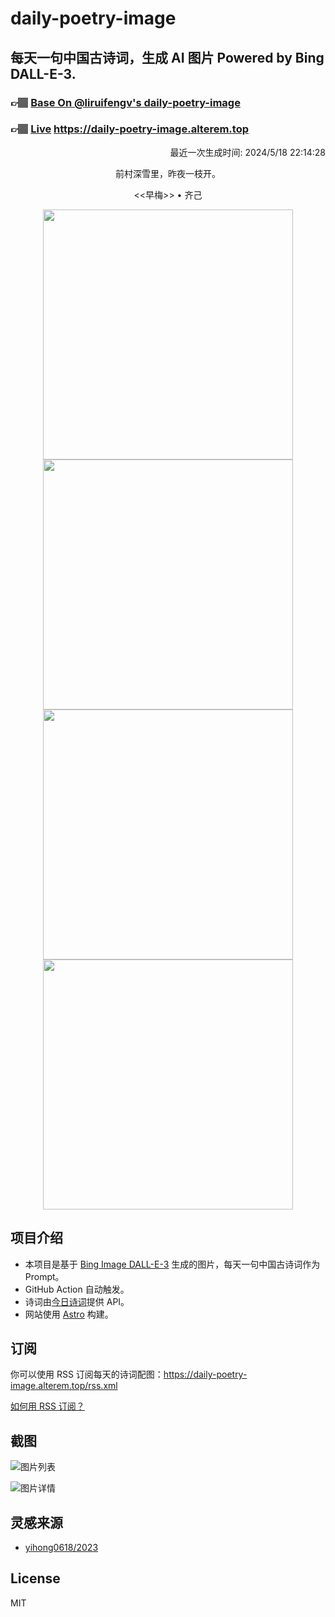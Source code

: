 
# daily-poetry-image

## 每天一句中国古诗词，生成 AI 图片 Powered by Bing DALL-E-3.

### 👉🏽 [Base On @liruifengv's daily-poetry-image](https://github.com/liruifengv/daily-poetry-image)

### 👉🏽 [Live](https://daily-poetry-image.alterem.top/) https://daily-poetry-image.alterem.top

<p align="right">
  最近一次生成时间: 2024/5/18 22:14:28
</p>
<p align="center">
前村深雪里，昨夜一枝开。
</p>
<p align="center">
<<早梅>> • 齐己
</p>
<p align="center">
<img src="https://tse1.mm.bing.net/th/id/OIG1.l.zUceLbHefwzhdPK9kp" height="400" width="400" />
<img src="https://tse3.mm.bing.net/th/id/OIG1.tj8pyCTHfe_AW6no__7v" height="400" width="400" />
<img src="https://tse2.mm.bing.net/th/id/OIG1.8.ZNjT33nJIQnaow9CoC" height="400" width="400" />
<img src="https://tse3.mm.bing.net/th/id/OIG1.wQIrx.d3mTgZqsOPaWBQ" height="400" width="400" />
</p>

## 项目介绍

-   本项目是基于 [Bing Image DALL-E-3](https://www.bing.com/images/create) 生成的图片，每天一句中国古诗词作为 Prompt。
-   GitHub Action 自动触发。
-   诗词由[今日诗词](https://www.jinrishici.com/)提供 API。
-   网站使用 [Astro](https://astro.build) 构建。

## 订阅

你可以使用 RSS 订阅每天的诗词配图：https://daily-poetry-image.alterem.top/rss.xml

[如何用 RSS 订阅？](https://zhuanlan.zhihu.com/p/55026716)

## 截图

![图片列表](./screenshots/Snipaste_2023-12-28_21-00-26.png)

![图片详情](./screenshots/Snipaste_2023-12-28_21-00-53.png)

## 灵感来源

-   [yihong0618/2023](https://github.com/yihong0618/2023)

## License

MIT
